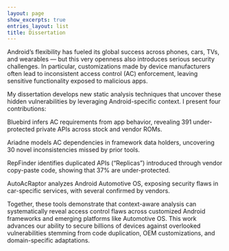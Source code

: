 ```yaml
---
layout: page
show_excerpts: true
entries_layout: list
title: Dissertation
---
```


Android’s flexibility has fueled its global success across phones, cars, TVs, and wearables — but this very openness also introduces serious security challenges. In particular, customizations made by device manufacturers often lead to inconsistent access control (AC) enforcement, leaving sensitive functionality exposed to malicious apps.

My dissertation develops new static analysis techniques that uncover these hidden vulnerabilities by leveraging Android-specific context. I present four contributions:

Bluebird infers AC requirements from app behavior, revealing 391 under-protected private APIs across stock and vendor ROMs.

Ariadne models AC dependencies in framework data holders, uncovering 30 novel inconsistencies missed by prior tools.

RepFinder identifies duplicated APIs (“Replicas”) introduced through vendor copy-paste code, showing that 37% are under-protected.

AutoAcRaptor analyzes Android Automotive OS, exposing security flaws in car-specific services, with several confirmed by vendors.

Together, these tools demonstrate that context-aware analysis can systematically reveal access control flaws across customized Android frameworks and emerging platforms like Automotive OS. This work advances our ability to secure billions of devices against overlooked vulnerabilities stemming from code duplication, OEM customizations, and domain-specific adaptations.

